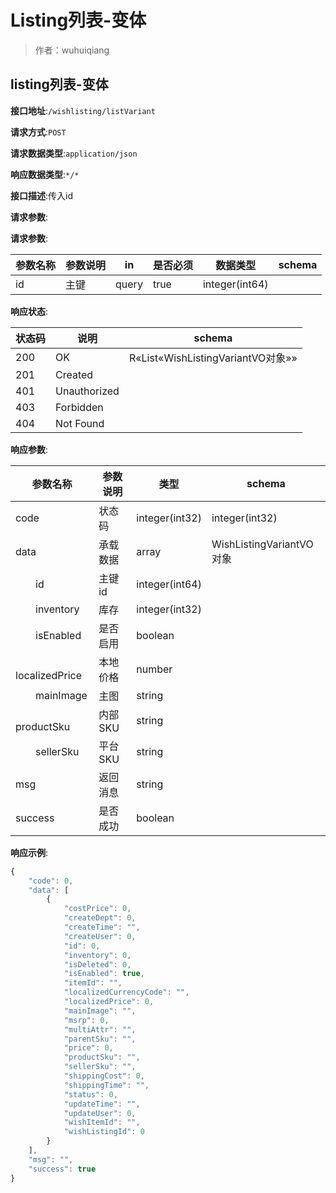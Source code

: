 # Listing列表-变体

> 作者：wuhuiqiang

## listing列表-变体


**接口地址**:`/wishlisting/listVariant`


**请求方式**:`POST`


**请求数据类型**:`application/json`


**响应数据类型**:`*/*`


**接口描述**:传入id


**请求参数**:


**请求参数**:


| 参数名称 | 参数说明 | in    | 是否必须 | 数据类型 | schema |
| -------- | -------- | ----- | -------- | -------- | ------ |
|id|主键|query|true|integer(int64)||


**响应状态**:


| 状态码 | 说明 | schema |
| -------- | -------- | ----- | 
|200|OK|R«List«WishListingVariantVO对象»»|
|201|Created||
|401|Unauthorized||
|403|Forbidden||
|404|Not Found||


**响应参数**:


| 参数名称 | 参数说明 | 类型 | schema |
| -------- | -------- | ----- |----- | 
|code|状态码|integer(int32)|integer(int32)|
|data|承载数据|array|WishListingVariantVO对象|
|&emsp;&emsp;id|主键id|integer(int64)||
|&emsp;&emsp;inventory|库存|integer(int32)||
|&emsp;&emsp;isEnabled|是否启用|boolean||
|&emsp;&emsp;localizedPrice|本地价格|number||
|&emsp;&emsp;mainImage|主图|string||
|&emsp;&emsp;productSku|内部SKU|string||
|&emsp;&emsp;sellerSku|平台SKU|string||
|msg|返回消息|string||
|success|是否成功|boolean||


**响应示例**:
```javascript
{
	"code": 0,
	"data": [
		{
			"costPrice": 0,
			"createDept": 0,
			"createTime": "",
			"createUser": 0,
			"id": 0,
			"inventory": 0,
			"isDeleted": 0,
			"isEnabled": true,
			"itemId": "",
			"localizedCurrencyCode": "",
			"localizedPrice": 0,
			"mainImage": "",
			"msrp": 0,
			"multiAttr": "",
			"parentSku": "",
			"price": 0,
			"productSku": "",
			"sellerSku": "",
			"shippingCost": 0,
			"shippingTime": "",
			"status": 0,
			"updateTime": "",
			"updateUser": 0,
			"wishItemId": "",
			"wishListingId": 0
		}
	],
	"msg": "",
	"success": true
}
```